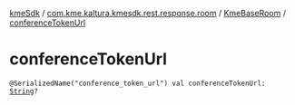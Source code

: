 [kmeSdk](../../index.md) / [com.kme.kaltura.kmesdk.rest.response.room](../index.md) / [KmeBaseRoom](index.md) / [conferenceTokenUrl](./conference-token-url.md)

# conferenceTokenUrl

`@SerializedName("conference_token_url") val conferenceTokenUrl: `[`String`](https://kotlinlang.org/api/latest/jvm/stdlib/kotlin/-string/index.html)`?`